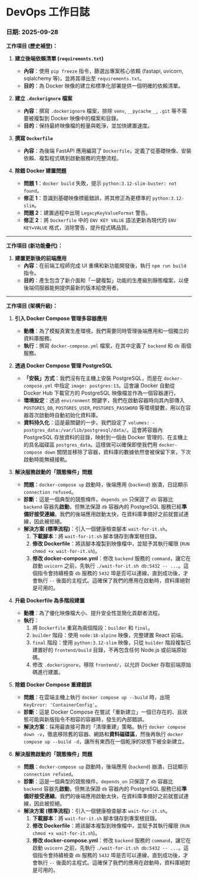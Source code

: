 # DevOps 工作日誌

### **日期: 2025-09-28**

**工作項目 (歷史補登)：**

1.  **建立後端依賴清單 (`requirements.txt`)**
    *   **內容**：使用 `pip freeze` 指令，篩選出專案核心依賴 (fastapi, uvicorn, sqlalchemy 等)，並將其導出至 `requirements.txt`。
    *   **目的**：為 Docker 映像的建立和標準化部署提供一個明確的依賴清單。

2.  **建立 `.dockerignore` 檔案**
    *   **內容**：撰寫 `.dockerignore` 檔案，排除 `venv`, `__pycache__`, `.git` 等不需要被複製到 Docker 映像中的檔案和目錄。
    *   **目的**：保持最終映像檔的輕量與乾淨，並加快建置速度。

3.  **撰寫 `Dockerfile`**
    *   **內容**：為後端 FastAPI 應用編寫了 `Dockerfile`，定義了從基礎映像、安裝依賴、複製程式碼到啟動服務的完整流程。

4.  **除錯 Docker 建置問題**
    *   **問題 1**：`docker build` 失敗，提示 `python:3.12-slim-buster: not found`。
    *   **修正 1**：意識到基礎映像標籤錯誤，將其修正為更標準的 `python:3.12-slim`。
    *   **問題 2**：建置過程中出現 `LegacyKeyValueFormat` 警告。
    *   **修正 2**：將 `Dockerfile` 中的 `ENV KEY VALUE` 語法更新為現代的 `ENV KEY=VALUE` 格式，消除警告，提升程式碼品質。

---

**工作項目 (新功能疊代)：**

1.  **建置更新後的前端應用**
    *   **內容**：在前端工程師完成 UI 重構和新功能開發後，執行 `npm run build` 指令。
    *   **目的**：產生包含了新介面和「一鍵複製」功能的生產級別靜態檔案，以便後端伺服器能夠提供最新的版本給使用者。

---

**工作項目 (架構升級)：**

1.  **引入 Docker Compose 管理多容器應用**
    *   **動機**：為了模擬真實生產環境，我們需要同時管理後端應用和一個獨立的資料庫服務。
    *   **執行**：撰寫 `docker-compose.yml` 檔案，在其中定義了 `backend` 和 `db` 兩個服務。

2.  **透過 Docker Compose 管理 PostgreSQL**
    *   **「安裝」方式**：我們沒有在主機上安裝 PostgreSQL，而是在 `docker-compose.yml` 中指定 `image: postgres:13`。這會讓 Docker 自動從 Docker Hub 下載官方的 PostgreSQL 映像檔並作為一個容器運行。
    *   **環境設定**：透過 `environment` 關鍵字，我們在啟動容器時向其內部傳入 `POSTGRES_DB`, `POSTGRES_USER`, `POSTGRES_PASSWORD` 等環境變數，用以在容器首次啟動時自動初始化資料庫。
    *   **資料持久化**：這是最關鍵的一步。我們設定了 `volumes: - postgres_data:/var/lib/postgresql/data/`。這會將容器內 PostgreSQL 存放資料的目錄，映射到一個由 Docker 管理的、在主機上的具名磁碟區 `postgres_data`。這樣做可以確保即使我們用 `docker-compose down` 關閉並移除了容器，資料庫的數據依然會被保留下來，下次啟動時能無縫接軌。

3.  **解決服務啟動的「競態條件」問題**
    *   **問題**：`docker-compose up` 啟動時，後端應用 (`backend`) 崩潰，日誌顯示 `connection refused`。
    *   **診斷**：這是一個典型的競態條件。`depends_on` 只保證了 `db` 容器比 `backend` 容器先**啟動**，但無法保證 `db` 容器內的 PostgreSQL 服務已經**準備好接受連線**。我們的後端應用啟動太快，在資料庫準備好之前就嘗試連線，因此被拒絕。
    *   **解決方案 (標準流程)**：引入一個健康檢查腳本 `wait-for-it.sh`。
        1.  **下載腳本**：將 `wait-for-it.sh` 腳本儲存到專案根目錄。
        2.  **修改 Dockerfile**：將該腳本複製到映像檔中，並賦予其執行權限 (`RUN chmod +x wait-for-it.sh`)。
        3.  **修改 docker-compose.yml**：修改 `backend` 服務的 `command`，讓它在啟動 `uvicorn` 之前，先執行 `./wait-for-it.sh db:5432 -- ...`。這個指令會持續檢查 `db` 服務的 `5432` 埠是否可以連線，直到成功後，才會執行 `--` 後面的主程式。這確保了我們的應用在啟動時，資料庫絕對是可用的。

4.  **升級 Dockerfile 為多階段建置**
    *   **動機**：為了優化映像檔大小、提升安全性並簡化貢獻者流程。
    *   **執行**：
        1.  將 `Dockerfile` 重寫為兩個階段：`builder` 和 `final`。
        2.  `builder` 階段：使用 `node:18-alpine` 映像，完整建置 React 前端。
        3.  `final` 階段：使用 `python:3.12-slim` 映像，只從 `builder` 階段複製已建置好的 `frontend/build` 目錄，不再包含任何 Node.js 或前端原始碼。
        4.  修改 `.dockerignore`，移除 `frontend/`，以允許 Docker 存取前端原始碼進行建置。

5.  **除錯 Docker Compose 重建錯誤**
    *   **問題**：在雲端主機上執行 `docker compose up --build` 時，出現 `KeyError: 'ContainerConfig'`。
    *   **診斷**：這是 Docker Compose 在嘗試「重新建立」一個已存在的、且狀態可能與新版指令不相容的容器時，發生的內部錯誤。
    *   **解決方案**：採用最直接可靠的「清理重建」策略。執行 `docker compose down -v`，徹底移除舊的容器、網路和**資料磁碟區**，然後再執行 `docker compose up --build -d`，讓所有東西在一個乾淨的狀態下被全新建立。

3.  **解決服務啟動的「競態條件」問題**
    *   **問題**：`docker-compose up` 啟動時，後端應用 (`backend`) 崩潰，日誌顯示 `connection refused`。
    *   **診斷**：這是一個典型的競態條件。`depends_on` 只保證了 `db` 容器比 `backend` 容器先**啟動**，但無法保證 `db` 容器內的 PostgreSQL 服務已經**準備好接受連線**。我們的後端應用啟動太快，在資料庫準備好之前就嘗試連線，因此被拒絕。
    *   **解決方案 (標準流程)**：引入一個健康檢查腳本 `wait-for-it.sh`。
        1.  **下載腳本**：將 `wait-for-it.sh` 腳本儲存到專案根目錄。
        2.  **修改 Dockerfile**：將該腳本複製到映像檔中，並賦予其執行權限 (`RUN chmod +x wait-for-it.sh`)。
        3.  **修改 docker-compose.yml**：修改 `backend` 服務的 `command`，讓它在啟動 `uvicorn` 之前，先執行 `./wait-for-it.sh db:5432 -- ...`。這個指令會持續檢查 `db` 服務的 `5432` 埠是否可以連線，直到成功後，才會執行 `--` 後面的主程式。這確保了我們的應用在啟動時，資料庫絕對是可用的。
